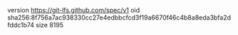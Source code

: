 version https://git-lfs.github.com/spec/v1
oid sha256:8f756a7ac938330cc27e4edbbcfcd3f19a6670f46c4b8a8eda3bfa2dfddc1b74
size 8195
